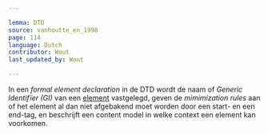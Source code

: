```yaml
---

lemma: DTD
source: vanhoutte_en_1998
page: 114
language: Dutch
contributor: Wout
last_updated_by: Wout

---
```


In een _formal element declaration_ in de DTD wordt de naam of _Generic Identifïer (GI)_ van een [element](element.html) vastgelegd, geven de _mimimization rules_ aan of het element al dan niet afgebakend moet worden door een start- en een end-tag, en beschrijft een content model in welke context een element kan voorkomen.

